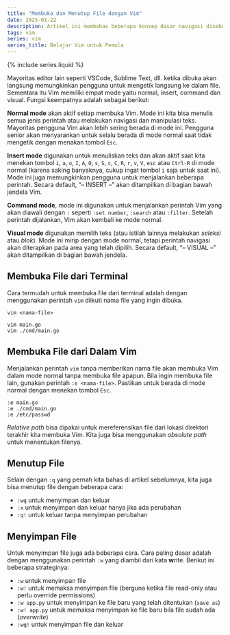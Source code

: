 ```yaml
---
title: "Membuka dan Menutup File dengan Vim"
date: 2025-01-22
description: Artikel ini membahas beberapa konsep dasar navigasi disebuah file dengan Vim.
tags: vim
series: vim
series_title: Belajar Vim untuk Pemula
---
```


{% include series.liquid %}

Mayoritas editor lain seperti VSCode, Sublime Text, dll. ketika dibuka akan langsung memungkinkan pengguna untuk mengetik langsung ke dalam file. Sementara itu Vim memiliki empat mode yaitu normal, insert, command dan visual. Fungsi keempatnya adalah sebagai berikut:

**Normal mode** akan aktif setiap membuka Vim. Mode ini kita bisa menulis semua jenis perintah atau melakukan navigasi dan manipulasi teks. Mayoritas pengguna Vim akan lebih sering berada di mode ini. Pengguna senior akan menyarankan untuk selalu berada di mode normal saat tidak mengetik dengan menakan tombol `Esc`.

**Insert mode** digunakan untuk menuliskan teks dan akan aktif saat kita menekan tombol `i`, `a`, `o`, `I`, `A`, `O`, `s`, `S`, `c`, `C`, `R`, `r`, `v`, `V`, `esc` atau `Ctrl-R` di mode normal (karena saking banyaknya, cukup ingat tombol `i` saja untuk saat ini). Mode ini juga memungkinkan pengguna untuk menjalankan beberapa perintah. Secara default, “– INSERT –” akan ditampilkan di bagian bawah jendela Vim.

**Command mode**, mode ini digunakan untuk menjalankan perintah Vim yang akan diawali dengan `:` seperti `:set number`, `:search` atau `:filter`. Setelah perintah dijalankan, Vim akan kembali ke mode normal.

**Visual mode** digunakan memilih teks (atau istilah lainnya melakukan *seleksi* atau *blok*). Mode ini mirip dengan mode normal, tetapi perintah navigasi akan diterapkan pada area yang telah dipilih. Secara default, “– VISUAL –” akan ditampilkan di bagian bawah jendela.

## Membuka File dari Terminal

Cara termudah untuk membuka file dari terminal adalah dengan menggunakan perintah `vim` diikuti nama file yang ingin dibuka. 

```
vim <nama-file>

vim main.go
vim ./cmd/main.go
```

## Membuka File dari Dalam Vim

Menjalankan perintah `vim` tanpa memberikan nama file akan membuka Vim dalam mode normal tanpa membuka file apapun. Bila ingin membuka file lain, gunakan perintah `:e <nama-file>`. Pastikan untuk berada di mode normal dengan menekan tombol `Esc`.

```
:e main.go
:e ./cmd/main.go
:e /etc/passwd
```

*Relative path* bisa dipakai untuk mereferensikan file dari lokasi direktori terakhir kita membuka Vim. Kita juga bisa menggunakan *absolute path* untuk menentukan filenya. 

## Menutup File

Selain dengan `:q` yang pernah kita bahas di artikel sebelumnya, kita juga bisa menutup file dengan beberapa cara:

- `:wq` untuk menyimpan dan keluar
- `:x` untuk menyimpan dan keluar hanya jika ada perubahan
- `:q!` untuk keluar tanpa menyimpan perubahan

## Menyimpan File

Untuk menyimpan file juga ada beberapa cara. Cara paling dasar adalah dengan menggunakan perintah `:w` yang diambil dari kata **w**rite. Berikut ini beberapa strateginya:

- `:w` untuk menyimpan file
- `:w!` untuk memaksa menyimpan file (berguna ketika file read-only atau perlu override permissions)
- `:w app.py` untuk menyimpan ke file baru yang telah ditentukan (`save as`)
- `:w! app.py` untuk memaksa menyimpan ke file baru bila file sudah ada (*overwrite*)
- `:wq!` untuk menyimpan file dan keluar
